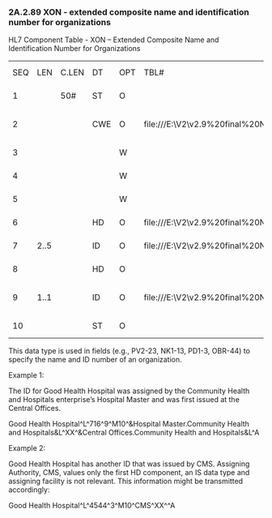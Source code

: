 ### 2A.2.89 XON - extended composite name and identification number for organizations

HL7 Component Table - XON – Extended Composite Name and Identification Number for Organizations

|     |     |     |     |     |     |     |     |     |
| --- | --- | --- | --- | --- | --- | --- | --- | --- |
| SEQ | LEN | C.LEN | DT | OPT | TBL# | COMPONENT NAME | COMMENTS | SEC.REF. |
| 1 |  | 50# | ST | O |  | Organization Name |  | 2A.2.76 |
| 2 |  |  | CWE | O | file:///E:\V2\v2.9%20final%20Nov%20from%20Frank\V29_CH02C_Tables.docx#HL70204[0204] | Organization Name Type Code |  | 2A.2.36 |
| 3 |  |  |  | W |  | ID Number | Withdrawn as of v 2.7. |  |
| 4 |  |  |  | W |  | Identifier Check Digit | Withdrawn as of v 2.7. |  |
| 5 |  |  |  | W |  | Check Digit Scheme | Withdrawn as of v 2.7. |  |
| 6 |  |  | HD | O | file:///E:\V2\v2.9%20final%20Nov%20from%20Frank\V29_CH02C_Tables.docx#HL70363[0363] | Assigning Authority |  | 2A.2.33 |
| 7 | 2..5 |  | ID | O | file:///E:\V2\v2.9%20final%20Nov%20from%20Frank\V29_CH02C_Tables.docx#HL70203[0203] | Identifier Type Code |  | 2A.2.35 |
| 8 |  |  | HD | O |  | Assigning Facility |  | 2A.2.33 |
| 9 | 1..1 |  | ID | O | file:///E:\V2\v2.9%20final%20Nov%20from%20Frank\V29_CH02C_Tables.docx#HL70465[0465] | Name Representation Code |  | 2A.2.35 |
| 10 |  |  | ST | O |  | Organization Identifier |  | 2A.2.76 |

This data type is used in fields (e.g., PV2-23, NK1-13, PD1-3, OBR-44) to specify the name and ID number of an organization.

Example 1:

The ID for Good Health Hospital was assigned by the Community Health and Hospitals enterprise’s Hospital Master and was first issued at the Central Offices.

Good Health Hospital^L^716^9^M10^&Hospital Master.Community Health and Hospitals&L^XX^&Central Offices.Community Health and Hospitals&L^A

Example 2:

Good Health Hospital has another ID that was issued by CMS. Assigning Authority, CMS, values only the first HD component, an IS data type and assigning facility is not relevant. This information might be transmitted accordingly:

Good Health Hospital^L^4544^3^M10^CMS^XX^^A
